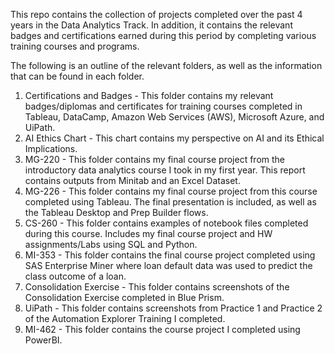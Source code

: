 This repo contains the collection of projects completed over the past 4 years in the Data Analytics Track. In addition, it contains the relevant badges and certifications earned during this period by completing various training courses and programs.

The following is an outline of the relevant folders, as well as the information that can be found in each folder.
1. Certifications and Badges - This folder contains my relevant badges/diplomas and certificates for training courses completed in Tableau, DataCamp, Amazon Web Services (AWS), Microsoft Azure, and UiPath.
2. AI Ethics Chart - This chart contains my perspective on AI and its Ethical Implications.
3. MG-220 - This folder contains my final course project from the introductory data analytics course I took in my first year. This report contains outputs from Minitab and an Excel Dataset.
4. MG-226 - This folder contains my final course project from this course completed using Tableau. The final presentation is included, as well as the Tableau Desktop and Prep Builder flows.
5. CS-260 - This folder contains examples of notebook files completed during this course. Includes my final course project and HW assignments/Labs using SQL and Python.
6. MI-353 - This folder contains the final course project completed using SAS Enterprise Miner where loan default data was used to predict the class outcome of a loan.
7. Consolidation Exercise - This folder contains screenshots of the Consolidation Exercise completed in Blue Prism.
8. UiPath - This folder contains screenshots from Practice 1 and Practice 2 of the Automation Explorer Training I completed.
9. MI-462 - This folder contains the course project I completed using PowerBI.
